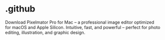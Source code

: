 # .github
Download Pixelmator Pro for Mac – a professional image editor optimized for macOS and Apple Silicon. Intuitive, fast, and powerful – perfect for photo editing, illustration, and graphic design.
